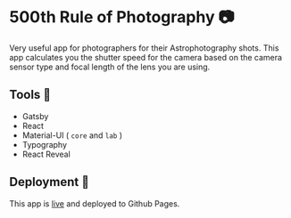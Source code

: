 # 500th Rule of Photography 📷

Very useful app for photographers for their Astrophotography shots. This app calculates you the shutter speed for the camera based on the camera sensor type and focal length of the lens you are using.

## Tools 🧰

- Gatsby
- React
- Material-UI ( `core` and `lab` )
- Typography
- React Reveal

## Deployment 🚀

This app is [live](https://chilupa.github.io/500th-rule-of-photography/) and deployed to  Github Pages.
